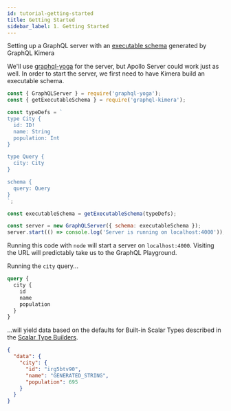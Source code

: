 ```yaml
---
id: tutorial-getting-started
title: Getting Started
sidebar_label: 1. Getting Started
---
```


Setting up a GraphQL server with an [executable schema](/graphql-kimera/docs/glossary#executable-schema) generated by GraphQL Kimera

We'll use [graphql-yoga](https://github.com/prisma/graphql-yoga) for the server, but Apollo Server could work just as well. In order to start the server, we first need to have Kimera build an executable schema.

```javascript
const { GraphQLServer } = require('graphql-yoga');
const { getExecutableSchema } = require('graphql-kimera');

const typeDefs = `
type City {
  id: ID!
  name: String
  population: Int
}

type Query {
  city: City
}

schema {
  query: Query
}
`;

const executableSchema = getExecutableSchema(typeDefs);

const server = new GraphQLServer({ schema: executableSchema });
server.start(() => console.log('Server is running on localhost:4000'));
```

Running this code with `node` will start a server on `localhost:4000`. Visiting the URL will predictably take us to the GraphQL Playground.

Running the `city` query...

```graphql
query {
  city {
    id
    name
    population
  }
}
```

...will yield data based on the defaults for Built-in Scalar Types described in the [Scalar Type Builders](/graphql-kimera/docs/scalar-type-builders).

```json
{
  "data": {
    "city": {
      "id": "irg5btv90",
      "name": "GENERATED_STRING",
      "population": 695
    }
  }
}
```
